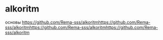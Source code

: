 # alkoritm
основы
https://github.com/Rema-sss/alkoritmhttps://github.com/Rema-sss/alkoritmhttps://github.com/Rema-sss/alkoritmhttps://github.com/Rema-sss/alkoritm
